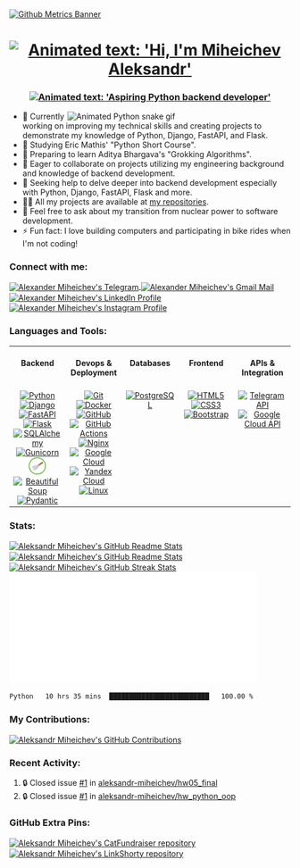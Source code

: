 <a href="https://github.com/lowlighter/metrics">
  <img align="center" src="https://user-images.githubusercontent.com/74038190/240304586-d48893bd-0757-481c-8d7e-ba3e163feae7.png" alt="Github Metrics Banner" />
</a>

<h1 align="center">
    <a href="https://git.io/typing-svg">
      <img src="https://readme-typing-svg.demolab.com?font=Righteous&size=35&duration=4999&pause=1000&color=000000&center=true&vCenter=true&width=650&height=40&lines=Hi+%F0%9F%91%8B%2C+I'm+Miheichev+Aleksandr!" 
           alt="Animated text: 'Hi, I'm Miheichev Aleksandr'" />
    </a>
</h1>

<h3 align="center">
    <a href="https://git.io/typing-svg">
      <img src="https://readme-typing-svg.demolab.com?font=Righteous&size=20&duration=4999&pause=1000&color=000000&center=true&vCenter=true&width=650&height=40&lines=Aspiring Python backend developer" 
           alt="Animated text: 'Aspiring Python backend developer'" />
    </a>
</h3>

<img align="right" width="400" src="https://cdn.dribbble.com/users/926537/screenshots/4502924/python-2.gif" alt="Animated Python snake gif" >

- 🔭 Currently working on improving my technical skills and creating projects to demonstrate my knowledge of Python, Django, FastAPI, and Flask.
- 🌱 Studying Eric Mathis' "Python Short Course".
- 📖 Preparing to learn Aditya Bhargava's "Grokking Algorithms".
- 👯 Eager to collaborate on projects utilizing my engineering background and knowledge of backend development.
- 🤝 Seeking help to delve deeper into backend development especially with Python, Django, FastAPI, Flask and more.
- 👨‍💻 All my projects are available at [my repositories](https://github.com/aleksandr-miheichev?tab=repositories).
- 💬 Feel free to ask about my transition from nuclear power to software development.
- ⚡ Fun fact: I love building computers and participating in bike rides when I'm not coding!

<h3 align="left">Connect with me:</h3>

<p align="left">
  <a href="https://t.me/aleksandr_miheichev" target="_blank" rel="noopener noreferrer"> 
    <img align="center" height="32" width="32" src="https://cdn.simpleicons.org/telegram" alt="Alexander Miheichev's Telegram" /> 
  </a>  
  <a href="mailto:aleksandr.miheichev.prof@gmail.com" target="_blank" rel="noopener noreferrer">
    <img align="center" height="32" width="32" src="https://cdn.simpleicons.org/gmail" alt="Alexander Miheichev's Gmail Mail" />
  </a>
  <a href="https://linkedin.com/in/aleksandr-miheichev" target="_blank" rel="noopener noreferrer">
    <img align="center" height="32" width="32" src="https://cdn.simpleicons.org/linkedin" alt="Alexander Miheichev's LinkedIn Profile" />
  </a>
  <a href="https://instagram.com/aleksandr_miheichev" target="_blank" rel="noopener noreferrer">
    <img align="center" height="32" width="32" src="https://cdn.simpleicons.org/instagram" alt="Alexander Miheichev's Instagram Profile" />
  </a>
</p>

<h3 align="left">Languages and Tools:</h3>

<table>
  <tr>
    <td valign="top" width="20%">
        <h4 align="center">Backend</h4>
    </td>
    <td valign="top" width="20%">
        <h4 align="center">Devops & Deployment</h4>
    </td>
    <td valign="top" width="20%">
        <h4 align="center">Databases</h4>
    </td>
    <td valign="top" width="20%">
        <h4 align="center">Frontend</h4>
    </td>
    <td valign="top" width="20%">
        <h4 align="center">APIs & Integration</h4>
    </td>
  </tr>
  <tr>  
    <td valign="top" width="20%"> 
        <div align="center">  
            <a href="https://www.python.org/" target="_blank" rel="noopener noreferrer"> 
                <img height="32" width="32" src="https://cdn.simpleicons.org/python" alt="Python" /> 
            </a> 
            <a href="https://www.djangoproject.com/" target="_blank" rel="noopener noreferrer">
                <img height="32" width="32" src="https://cdn.simpleicons.org/django" alt="Django" />
            </a>  
            <a href="https://fastapi.tiangolo.com/" target="_blank" rel="noopener noreferrer">
                <img height="32" width="32" src="https://cdn.simpleicons.org/fastapi" alt="FastAPI" />
            </a>
            <a href="https://flask.palletsprojects.com/en/" target="_blank" rel="noopener noreferrer">
                <img height="32" width="32" src="https://cdn.simpleicons.org/flask" alt="Flask" />
            </a>  
            <a href="https://www.sqlalchemy.org/" target="_blank" rel="noopener noreferrer">
                <img height="32" width="32" src="https://cdn.simpleicons.org/sqlalchemy" alt="SQLAlchemy" />
            </a>  
            <a href="https://gunicorn.org/" target="_blank" rel="noopener noreferrer">
                <img height="32" width="32" src="https://cdn.simpleicons.org/gunicorn" alt="Gunicorn" />
            </a>
            <a href="https://scrapy.org/" target="_blank" rel="noopener noreferrer"> 
                <img height="32" width="32" src="/scrapylogo.png" alt="Scrapy" /> 
            </a>
            <a href="https://www.crummy.com/software/BeautifulSoup/" target="_blank" rel="noopener noreferrer">
                <img height="32" width="32" src="https://play-lh.googleusercontent.com/yMjUC6LBh7uOCK6wUcIEf5MHZQmSqDPXoInOQLZzw0DWQsPJuvkwSymX2zI4Ok7i_BY" alt="Beautiful Soup" />
            </a> 
            <a href="https://docs.pydantic.dev/latest/" target="_blank" rel="noopener noreferrer">
                <img height="32" width="32" src="https://cdn.simpleicons.org/pydantic" alt="Pydantic" />
            </a> 
        </div>
    </td>
    <td valign="top" width="20%"> 
        <div align="center">  
            <a href="https://git-scm.com/" target="_blank" rel="noopener noreferrer"> 
                <img height="32" width="32" src="https://cdn.simpleicons.org/git" alt="Git" /> 
            </a> 
            <a href="https://www.docker.com/" target="_blank" rel="noopener noreferrer"> 
                <img height="32" width="32" src="https://cdn.simpleicons.org/docker" alt="Docker" /> 
            </a> 
            <a href="https://github.com/" target="_blank" rel="noopener noreferrer"> 
                <img height="32" width="32" src="https://cdn.simpleicons.org/github" alt="GitHub" /> 
            </a>
            <a href="https://docs.github.com/en/actions" target="_blank" rel="noopener noreferrer"> 
                <img height="32" width="32" src="https://cdn.simpleicons.org/githubactions" alt="GitHub Actions" /> 
            </a>
            <a href="https://nginx.org/en/" target="_blank" rel="noopener noreferrer"> 
                <img height="32" width="32" src="https://cdn.simpleicons.org/nginx" alt="Nginx" /> 
            </a>
            <a href="https://cloud.google.com/" target="_blank" rel="noopener noreferrer"> 
                <img height="32" width="32" src="https://cdn.simpleicons.org/googlecloud" alt="Google Cloud" /> 
            </a>
            <a href="https://cloud.yandex.ru/" target="_blank" rel="noopener noreferrer"> 
                <img height="32" width="32" src="https://cdn.simpleicons.org/yandexcloud" alt="Yandex Cloud" /> 
            </a>
            <a href="https://kernel.org/" target="_blank" rel="noopener noreferrer"> 
                <img height="32" width="32" src="https://cdn.simpleicons.org/linux" alt="Linux" /> 
            </a>
        </div>
    </td>
    <td valign="top" width="20%"> 
        <div align="center">  
            <a href="https://www.postgresql.org/" target="_blank" rel="noopener noreferrer"> 
                <img height="32" width="32" src="https://cdn.simpleicons.org/postgresql" alt="PostgreSQL" /> 
            </a> 
        </div>
    </td>
    <td valign="top" width="20%"> 
        <div align="center">  
            <a href="https://html.spec.whatwg.org/multipage/" target="_blank" rel="noopener noreferrer"> 
                <img height="32" width="32" src="https://cdn.simpleicons.org/html5" alt="HTML5" /> 
            </a> 
            <a href="https://www.w3.org/TR/css-2023/" target="_blank" rel="noopener noreferrer">
                <img height="32" width="32" src="https://cdn.simpleicons.org/css3" alt="CSS3" />
            </a>  
            <a href="https://getbootstrap.com/" target="_blank" rel="noopener noreferrer">
                <img height="32" width="32" src="https://cdn.simpleicons.org/bootstrap" alt="Bootstrap" />
            </a>  
        </div>
    </td>
    <td valign="top" width="20%"> 
        <div align="center">  
            <a href="https://core.telegram.org/" target="_blank" rel="noopener noreferrer"> 
                <img height="32" width="32" src="https://cdn.simpleicons.org/telegram" alt="Telegram API" /> 
            </a> 
            <a href="https://cloud.google.com/apis/docs/overview" target="_blank" rel="noopener noreferrer"> 
                <img height="32" width="32" src="https://cdn.simpleicons.org/googlecloud" alt="Google Cloud API" /> 
            </a> 
        </div>
    </td>
  </tr>
</table>

<h3 align="left">Stats:</h3>

<a href="https://github.com/anuraghazra/github-readme-stats">
  <img height=200 align="center" src="https://github-readme-stats-aleksandr-miheichev.vercel.app/api?username=aleksandr-miheichev" alt="Aleksandr Miheichev's GitHub Readme Stats" />
</a>
<a href="https://github.com/anuraghazra/github-readme-stats">
  <img height=200 align="center" src="https://github-readme-stats-aleksandr-miheichev.vercel.app/api/top-langs?username=aleksandr-miheichev&layout=compact&langs_count=8&card_width=320" alt="Aleksandr Miheichev's GitHub Readme Stats" />
</a>

<a href="https://github.com/DenverCoder1/github-readme-streak-stats">
  <img height="200" align="center" src="https://github-readme-streak-stats-aleksandr-miheichev.vercel.app/?user=aleksandr-miheichev&card_width=370" alt="Aleksandr Miheichev's GitHub Streak Stats" />
</a>
<a href="https://github.com/lowlighter/metrics">
  <img height=200 align="center" src="/metrics.plugin.achievements.compact.svg" alt="Aleksandr Miheichev's Github Metrics" />
</a>

<!--START_SECTION:waka-->

```txt
Python   10 hrs 35 mins  █████████████████████████   100.00 %
```

<!--END_SECTION:waka-->

<h3 align="left">My Contributions:</h3>

<a href="https://github.com/Platane/snk">
  <img align="center" src="https://raw.githubusercontent.com/aleksandr-miheichev/aleksandr-miheichev/output/github-contribution-grid-snake.svg" alt="Aleksandr Miheichev's GitHub Contributions" />
</a>

<h3 align="left">Recent Activity:</h3>

<!--START_SECTION:activity-->
1. 🔒 Closed issue [#1](https://github.com/aleksandr-miheichev/hw05_final/issues/1) in [aleksandr-miheichev/hw05_final](https://github.com/aleksandr-miheichev/hw05_final)
2. 🔒 Closed issue [#1](https://github.com/aleksandr-miheichev/hw_python_oop/issues/1) in [aleksandr-miheichev/hw_python_oop](https://github.com/aleksandr-miheichev/hw_python_oop)
<!--END_SECTION:activity-->

<h3 align="left">GitHub Extra Pins:</h3>

<a href="https://github.com/aleksandr-miheichev/cat_fundraiser">
  <img height=200 width="400" align="center" src="https://github-readme-stats.vercel.app/api/pin/?username=aleksandr-miheichev&repo=cat_fundraiser" alt="Aleksandr Miheichev's CatFundraiser repository" />
</a>
<a href="https://github.com/aleksandr-miheichev/link_shorty">
  <img height=200 width="400" align="center" src="https://github-readme-stats.vercel.app/api/pin/?username=aleksandr-miheichev&repo=link_shorty" alt="Aleksandr Miheichev's LinkShorty repository" />
</a>
